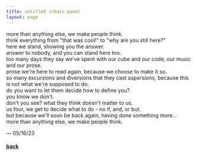 ```yaml
---
title: untitled (chain poem)
layout: page
---
```


more than anything else, we make people think.\
think everything from "that was cool!" to "why are you still here?"\
here we stand, showing you the answer.\
answer to nobody, and you can stand here too.\
too many days they say we've spent with our cube and our code, our music and our prose.\
prose we're here to read again, because we choose to make it so.\
so many excursions and diversions that they cast aspersions, because this is not what we're supposed to do.\
do you want to let them decide how to define you?\
you know we don't.\
don't you see? what they think doesn't matter to us.\
us four, we get to decide what to do - no if, and, or but.\
but because we'll soon be back again, having done something more...\
more than anything else, we make people think.

&mdash; 05/16/23

#### [back](index)
